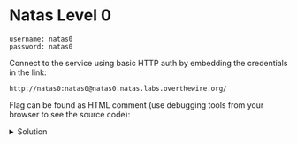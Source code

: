 # Natas Level 0
    username: natas0
    password: natas0

Connect to the service using basic HTTP auth by embedding the credentials in the link:
    
    http://natas0:natas0@natas0.natas.labs.overthewire.org/

Flag can be found as HTML comment (use debugging tools from your browser to see the source code):
<details>
  <summary>Solution</summary>
  Flag: g9D9cREhslqBKtcA2uocGHPfMZVzeFK6
</details>